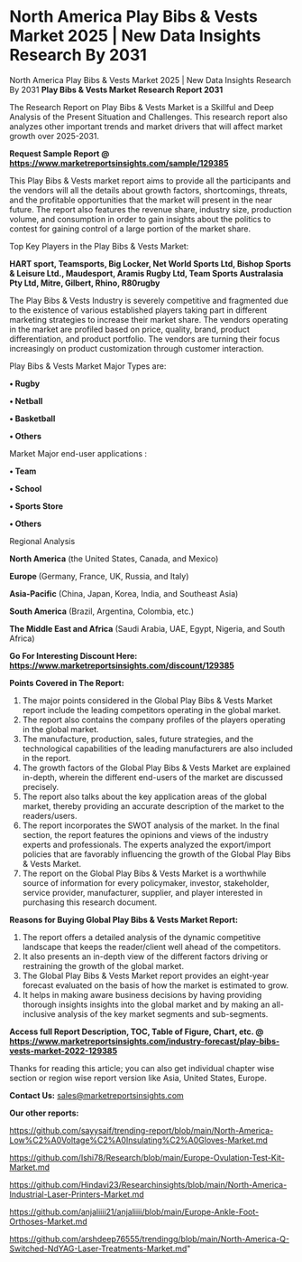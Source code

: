 # North America Play Bibs & Vests Market 2025 | New Data Insights Research By 2031
North America Play Bibs & Vests Market 2025 | New Data Insights Research By 2031
<strong>Play Bibs & Vests Market Research Report 2031</strong>

The Research Report on Play Bibs & Vests Market is a Skillful and Deep Analysis of the Present Situation and Challenges. This research report also analyzes other important trends and market drivers that will affect market growth over 2025-2031.

<strong>Request Sample Report @ <a href=https://www.marketreportsinsights.com/sample/129385>https://www.marketreportsinsights.com/sample/129385</a></strong>

This Play Bibs & Vests market report aims to provide all the participants and the vendors will all the details about growth factors, shortcomings, threats, and the profitable opportunities that the market will present in the near future. The report also features the revenue share, industry size, production volume, and consumption in order to gain insights about the politics to contest for gaining control of a large portion of the market share.

Top Key Players in the Play Bibs & Vests Market:

<strong>HART sport, Teamsports, Big Locker, Net World Sports Ltd, Bishop Sports & Leisure Ltd., Maudesport, Aramis Rugby Ltd, Team Sports Australasia Pty Ltd, Mitre, Gilbert, Rhino, R80rugby</strong>

The Play Bibs & Vests Industry is severely competitive and fragmented due to the existence of various established players taking part in different marketing strategies to increase their market share. The vendors operating in the market are profiled based on price, quality, brand, product differentiation, and product portfolio. The vendors are turning their focus increasingly on product customization through customer interaction.

Play Bibs & Vests Market Major Types are:

<strong>• Rugby

• Netball

• Basketball

• Others</strong>

Market Major end-user applications :

<strong>• Team

• School

• Sports Store

• Others</strong>

Regional Analysis

</u><strong><b>North America</b></strong> (the United States, Canada, and Mexico)

<strong><b>Europe </b></strong>(Germany, France, UK, Russia, and Italy)

<strong><b>Asia-Pacific</b></strong> (China, Japan, Korea, India, and Southeast Asia)

<strong><b>South America</b></strong> (Brazil, Argentina, Colombia, etc.)

<strong><b>The Middle East and Africa</b></strong> (Saudi Arabia, UAE, Egypt, Nigeria, and South Africa)

<strong>Go For Interesting Discount Here: <a href=https://www.marketreportsinsights.com/discount/129385>https://www.marketreportsinsights.com/discount/129385</a></strong>

<strong>Points Covered in The Report:</strong>
<ol>
  <li>The major points considered in the Global Play Bibs & Vests Market report include the leading competitors operating in the global market.</li>
  <li>The report also contains the company profiles of the players operating in the global market.</li>
  <li>The manufacture, production, sales, future strategies, and the technological capabilities of the leading manufacturers are also included in the report.</li>
  <li>The growth factors of the Global Play Bibs & Vests Market are explained in-depth, wherein the different end-users of the market are discussed precisely.</li>
  <li>The report also talks about the key application areas of the global market, thereby providing an accurate description of the market to the readers/users.</li>
  <li>The report incorporates the SWOT analysis of the market. In the final section, the report features the opinions and views of the industry experts and professionals. The experts analyzed the export/import policies that are favorably influencing the growth of the Global Play Bibs & Vests Market.</li>
  <li>The report on the Global Play Bibs & Vests Market is a worthwhile source of information for every policymaker, investor, stakeholder, service provider, manufacturer, supplier, and player interested in purchasing this research document.</li>
</ol>
<strong>Reasons for Buying Global Play Bibs & Vests Market Report:</strong>

<ol>
  <li>The report offers a detailed analysis of the dynamic competitive landscape that keeps the reader/client well ahead of the competitors.</li>
  <li>It also presents an in-depth view of the different factors driving or restraining the growth of the global market.</li>
  <li>The Global Play Bibs & Vests Market report provides an eight-year forecast evaluated on the basis of how the market is estimated to grow.</li>
  <li>It helps in making aware business decisions by having providing thorough insights insights into the global market and by making an all-inclusive analysis of the key market segments and sub-segments.</li>
</ol>
<strong>Access full Report Description, TOC, Table of Figure, Chart, etc. @ <a href=https://www.marketreportsinsights.com/industry-forecast/play-bibs-vests-market-2022-129385>https://www.marketreportsinsights.com/industry-forecast/play-bibs-vests-market-2022-129385</a></strong>


Thanks for reading this article; you can also get individual chapter wise section or region wise report version like Asia, United States, Europe.

<strong>Contact Us:</strong>
sales@marketreportsinsights.com

<strong>Our other reports:</strong>

<a href=https://github.com/sayysaif/trending-report/blob/main/North-America-Low%C2%A0Voltage%C2%A0Insulating%C2%A0Gloves-Market.md>https://github.com/sayysaif/trending-report/blob/main/North-America-Low%C2%A0Voltage%C2%A0Insulating%C2%A0Gloves-Market.md</a>

<a href=https://github.com/Ishi78/Research/blob/main/Europe-Ovulation-Test-Kit-Market.md>https://github.com/Ishi78/Research/blob/main/Europe-Ovulation-Test-Kit-Market.md</a>

<a href=https://github.com/Hindavi23/Researchinsights/blob/main/North-America-Industrial-Laser-Printers-Market.md>https://github.com/Hindavi23/Researchinsights/blob/main/North-America-Industrial-Laser-Printers-Market.md</a>

<a href=https://github.com/anjaliiii21/anjaliiii/blob/main/Europe-Ankle-Foot-Orthoses-Market.md>https://github.com/anjaliiii21/anjaliiii/blob/main/Europe-Ankle-Foot-Orthoses-Market.md</a>

<a href=https://github.com/arshdeep76555/trendingg/blob/main/North-America-Q-Switched-NdYAG-Laser-Treatments-Market.md>https://github.com/arshdeep76555/trendingg/blob/main/North-America-Q-Switched-NdYAG-Laser-Treatments-Market.md</a>"
